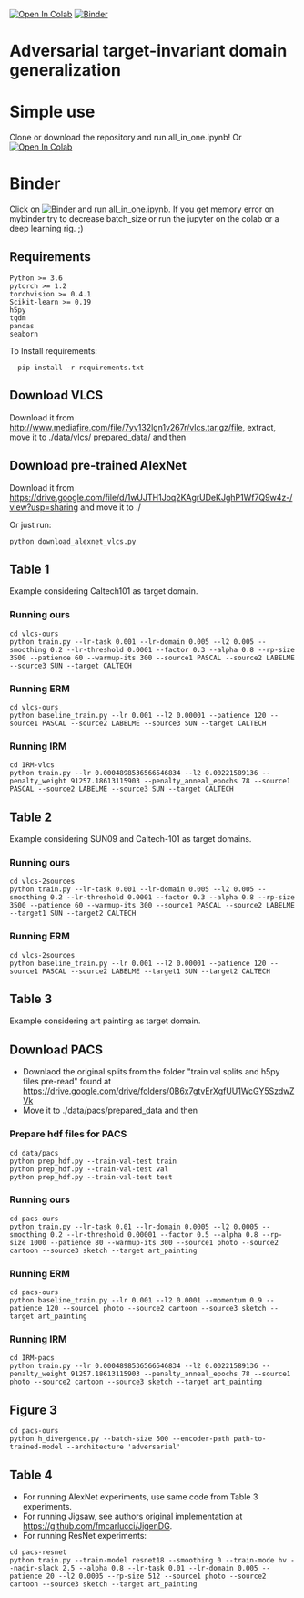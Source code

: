 [![Open In Colab](https://colab.research.google.com/assets/colab-badge.svg)](https://colab.research.google.com/github/MohammadJavadD/TI-DG/blob/master/all_in_one.ipynb) 
[![Binder](https://mybinder.org/badge_logo.svg)](https://mybinder.org/v2/gh/MohammadJavadD/TI-DG/master)
# Adversarial target-invariant domain generalization

# Simple use

Clone or download the repository and run all_in_one.ipynb! Or [![Open In Colab](https://colab.research.google.com/assets/colab-badge.svg)](https://colab.research.google.com/github/MohammadJavadD/TI-DG/blob/master/all_in_one.ipynb) 

# Binder
Click on [![Binder](https://mybinder.org/badge_logo.svg)](https://mybinder.org/v2/gh/MohammadJavadD/TI-DG/master) and run all_in_one.ipynb. If you get memory error on mybinder try to decrease batch_size or run the jupyter on the colab or a deep learning rig. ;) 


## Requirements
```
Python >= 3.6
pytorch >= 1.2
torchvision >= 0.4.1
Scikit-learn >= 0.19
h5py
tqdm
pandas
seaborn
```
To Install requirements:

```
  pip install -r requirements.txt
```


## Download VLCS
Download it from http://www.mediafire.com/file/7yv132lgn1v267r/vlcs.tar.gz/file, extract, move it to ./data/vlcs/ prepared_data/ and then


## Download pre-trained AlexNet 
Download it from https://drive.google.com/file/d/1wUJTH1Joq2KAgrUDeKJghP1Wf7Q9w4z-/view?usp=sharing and move it to ./

Or just run:

```
python download_alexnet_vlcs.py
```

## Table 1
Example considering Caltech101 as target domain.

### Running ours 
```
cd vlcs-ours
python train.py --lr-task 0.001 --lr-domain 0.005 --l2 0.005 --smoothing 0.2 --lr-threshold 0.0001 --factor 0.3 --alpha 0.8 --rp-size 3500 --patience 60 --warmup-its 300 --source1 PASCAL --source2 LABELME --source3 SUN --target CALTECH
```

### Running ERM 
```
cd vlcs-ours
python baseline_train.py --lr 0.001 --l2 0.00001 --patience 120 --source1 PASCAL --source2 LABELME --source3 SUN --target CALTECH
```

### Running IRM 
```
cd IRM-vlcs
python train.py --lr 0.0004898536566546834 --l2 0.00221589136 --penalty_weight 91257.18613115903 --penalty_anneal_epochs 78 --source1 PASCAL --source2 LABELME --source3 SUN --target CALTECH
```

## Table 2 
Example considering SUN09 and Caltech-101 as target domains. 

### Running ours
```
cd vlcs-2sources
python train.py --lr-task 0.001 --lr-domain 0.005 --l2 0.005 --smoothing 0.2 --lr-threshold 0.0001 --factor 0.3 --alpha 0.8 --rp-size 3500 --patience 60 --warmup-its 300 --source1 PASCAL --source2 LABELME --target1 SUN --target2 CALTECH
```

### Running ERM
```
cd vlcs-2sources
python baseline_train.py --lr 0.001 --l2 0.00001 --patience 120 --source1 PASCAL --source2 LABELME --target1 SUN --target2 CALTECH
```

## Table 3 
Example considering art painting as target domain.

## Download PACS
- Downlaod the original splits from the folder "train val splits and h5py files pre-read" found at https://drive.google.com/drive/folders/0B6x7gtvErXgfUU1WcGY5SzdwZVk
- Move it to ./data/pacs/prepared_data
and then


### Prepare hdf files for PACS
```
cd data/pacs
python prep_hdf.py --train-val-test train
python prep_hdf.py --train-val-test val
python prep_hdf.py --train-val-test test

```


### Running ours
```
cd pacs-ours
python train.py --lr-task 0.01 --lr-domain 0.0005 --l2 0.0005 --smoothing 0.2 --lr-threshold 0.00001 --factor 0.5 --alpha 0.8 --rp-size 1000 --patience 80 --warmup-its 300 --source1 photo --source2 cartoon --source3 sketch --target art_painting
```

### Running ERM
```
cd pacs-ours
python baseline_train.py --lr 0.001 --l2 0.0001 --momentum 0.9 --patience 120 --source1 photo --source2 cartoon --source3 sketch --target art_painting
```

### Running IRM
```
cd IRM-pacs
python train.py --lr 0.0004898536566546834 --l2 0.00221589136 --penalty_weight 91257.18613115903 --penalty_anneal_epochs 78 --source1 photo --source2 cartoon --source3 sketch --target art_painting
```

## Figure 3
```
cd pacs-ours
python h_divergence.py --batch-size 500 --encoder-path path-to-trained-model --architecture 'adversarial'
```

## Table 4 
- For running AlexNet experiments, use same code from Table 3 experiments.
- For running Jigsaw, see authors original implementation at https://github.com/fmcarlucci/JigenDG.
- For running ResNet experiments:
```
cd pacs-resnet
python train.py --train-model resnet18 --smoothing 0 --train-mode hv --nadir-slack 2.5 --alpha 0.8 --lr-task 0.01 --lr-domain 0.005 --patience 20 --l2 0.0005 --rp-size 512 --source1 photo --source2 cartoon --source3 sketch --target art_painting
```
